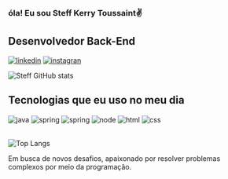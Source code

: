 ### óla! Eu sou Steff Kerry Toussaint✌️
## Desenvolvedor Back-End

[![linkedin](https://img.shields.io/badge/LinkedIn-0077B5?style=for-the-badge&logo=linkedin&logoColor=white)](https://www.linkedin.com/in/steffkt/)
[![instagran](https://img.shields.io/badge/Instagram-E4405F?style=for-the-badge&logo=instagram&logoColor=white)](https://www.instagram.com/devfunctional)


![Steff GitHub stats](https://github-readme-stats.vercel.app/api?username=TSKsteff&show_icons=true&theme=radical)

## Tecnologias que eu uso no meu dia

<div style="display: inline_block">
    <img align="center" alt="java" src="https://img.shields.io/badge/Java-ED8B00?style=for-the-badge&logo=openjdk&logoColor=white"/>
    <img align="center" alt="spring" src="https://img.shields.io/badge/Spring-6DB33F?style=for-the-badge&logo=spring&logoColor=white"/>
    <img align="center" alt="spring" src="https://img.shields.io/badge/C%23-239120?style=for-the-badge&logo=c-sharp&logoColor=white"/>
    <img align="center" alt="node" src="https://img.shields.io/badge/Node.js-43853D?style=for-the-badge&logo=node.js&logoColor=white"/>
    <img align="center" alt="html" src="https://img.shields.io/badge/HTML5-E34F26?style=for-the-badge&logo=html5&logoColor=white"/>
    <img align="center" alt="css" src="https://img.shields.io/badge/CSS3-1572B6?style=for-the-badge&logo=css3&logoColor=white"/>
</div><br/>

![Top Langs](https://github-readme-stats.vercel.app/api/top-langs/?username=TSKsteff&layout=compact)

Em busca de novos desafios, apaixonado por resolver problemas complexos por meio da programação.
